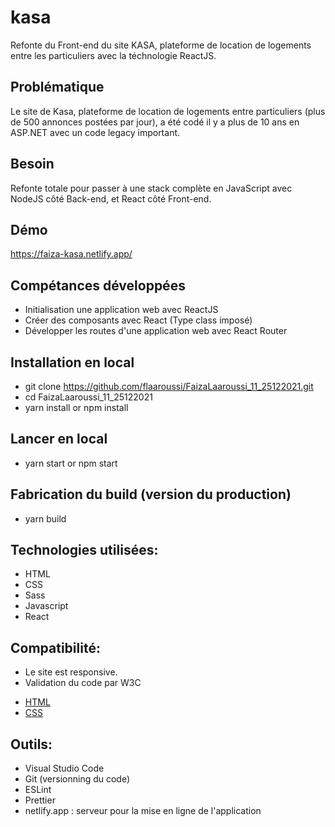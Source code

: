 # kasa
   Refonte du Front-end du site KASA, plateforme de location de logements entre les particuliers avec la téchnologie ReactJS.
   
## Problématique
  Le site de Kasa, plateforme de location de logements entre particuliers (plus de 500 annonces postées par jour), a été 
  codé il y a plus de 10 ans en ASP.NET avec un code legacy important.
  
## Besoin
  Refonte totale pour passer à une stack complète en JavaScript avec NodeJS côté Back-end, et React côté Front-end.
   
## Démo
<a href="https://faiza-kasa.netlify.app/">https://faiza-kasa.netlify.app/</a>

## Compétances développées
- Initialisation une application web avec ReactJS
- Créer des composants avec React (Type class imposé)
- Développer les routes d'une application web avec React Router

## Installation en local
- git clone https://github.com/flaaroussi/FaizaLaaroussi_11_25122021.git
- cd FaizaLaaroussi_11_25122021 
- yarn install or npm install

## Lancer en local
- yarn start or npm start

## Fabrication du build (version du production)
- yarn build

## Technologies utilisées:
- HTML
- CSS
- Sass
- Javascript
- React

## Compatibilité:
* Le site est responsive.
* Validation du code par W3C
 - <a href="https://validator.w3.org/nu/?doc=https%3A%2F%2Ffaiza-kasa.netlify.app%2F">HTML</a>
 - <a href="https://jigsaw.w3.org/css-validator/validator?uri=https%3A%2F%2Ffaiza-kasa.netlify.app%2F&profile=css3svg&usermedium=all&warning=1&vextwarning=&lang=fr">CSS</a>

## Outils:
- Visual Studio Code
- Git (versionning du code)
- ESLint 
- Prettier
- netlify.app : serveur pour la mise en ligne de l'application 
